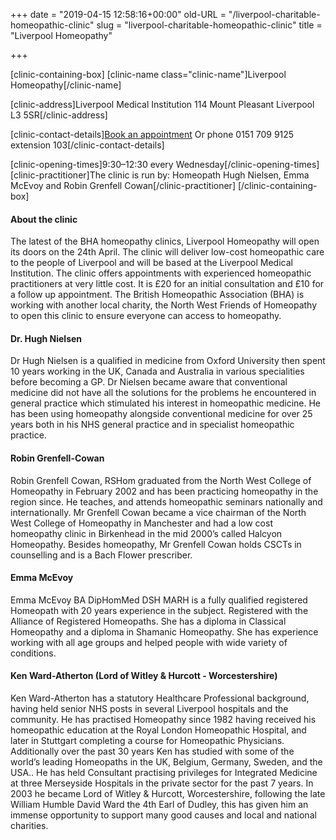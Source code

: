 +++
date = "2019-04-15 12:58:16+00:00"
old-URL = "/liverpool-charitable-homeopathic-clinic"
slug = "liverpool-charitable-homeopathic-clinic"
title = "Liverpool Homeopathy"

+++

[clinic-containing-box]
[clinic-name class="clinic-name"]Liverpool Homeopathy[/clinic-name]

[clinic-address]Liverpool Medical Institution
114 Mount Pleasant
Liverpool
L3 5SR[/clinic-address]

[clinic-contact-details][Book an appointment](https://www.liverpoolhomeopathy.org/book-an-appointment/)
Or phone 0151 709 9125 extension 103[/clinic-contact-details]

[clinic-opening-times]9:30–12:30 every Wednesday[/clinic-opening-times][clinic-practitioner]The clinic is run by: Homeopath Hugh Nielsen, Emma McEvoy and Robin Grenfell Cowan[/clinic-practitioner]
[/clinic-containing-box]

#### About the clinic

The latest of the BHA homeopathy clinics, Liverpool Homeopathy will open its doors on the 24th April. The clinic will deliver low-cost homeopathic care to the people of Liverpool and will be based at the Liverpool Medical Institution. The clinic offers appointments with experienced homeopathic practitioners at very little cost. It is £20 for an initial consultation and £10 for a follow up appointment. The British Homeopathic Association (BHA) is working with another local charity, the North West Friends of Homeopathy to open this clinic to ensure everyone can access to homeopathy.

#### Dr. Hugh Nielsen

Dr Hugh Nielsen  is a qualified in medicine from Oxford University then spent 10 years working in the UK, Canada and Australia in various specialities before becoming a GP. Dr Nielsen became aware that conventional medicine did not have all the solutions for the problems he encountered in general practice which stimulated his interest in  homeopathic medicine. He has been using homeopathy alongside conventional medicine for over 25 years both in his NHS general practice and in specialist homeopathic practice.

#### Robin Grenfell-Cowan

Robin Grenfell Cowan, RSHom graduated from the North West College of Homeopathy in February 2002 and has been practicing homeopathy in the region since. He teaches, and attends homeopathic seminars nationally and internationally. Mr Grenfell Cowan became a vice chairman of the North West College of Homeopathy in Manchester and had a low cost homeopathy clinic in Birkenhead in the mid 2000’s called Halcyon Homeopathy. Besides homeopathy, Mr Grenfell Cowan holds CSCTs in counselling and is a Bach Flower prescriber.

#### Emma McEvoy

Emma McEvoy BA DipHomMed DSH MARH is a fully qualified registered Homeopath with 20 years experience in the subject. Registered with the Alliance of Registered Homeopaths. She has a diploma in Classical Homeopathy and a diploma in Shamanic Homeopathy. She has experience working with all age groups and helped people with wide variety of conditions.

#### Ken Ward-Atherton (Lord of Witley & Hurcott - Worcestershire)

Ken Ward-Atherton has a statutory Healthcare Professional background,  having held senior NHS posts in several Liverpool hospitals and the community. He has practised Homeopathy since 1982 having received his homeopathic education at the Royal London Homeopathic Hospital, and later in Stuttgart completing a course for Homeopathic Physicians. Additionally over the past 30 years Ken has studied with some of the world’s leading Homeopaths in the UK, Belgium, Germany, Sweden, and the USA.. He has held Consultant practising privileges for Integrated Medicine at three Merseyside Hospitals in the private sector for the past 7 years. In 2003 he became Lord of Witley & Hurcott, Worcestershire, following the late William Humble David Ward the 4th Earl of Dudley, this has given him an immense opportunity to support many good causes and local and national charities.

